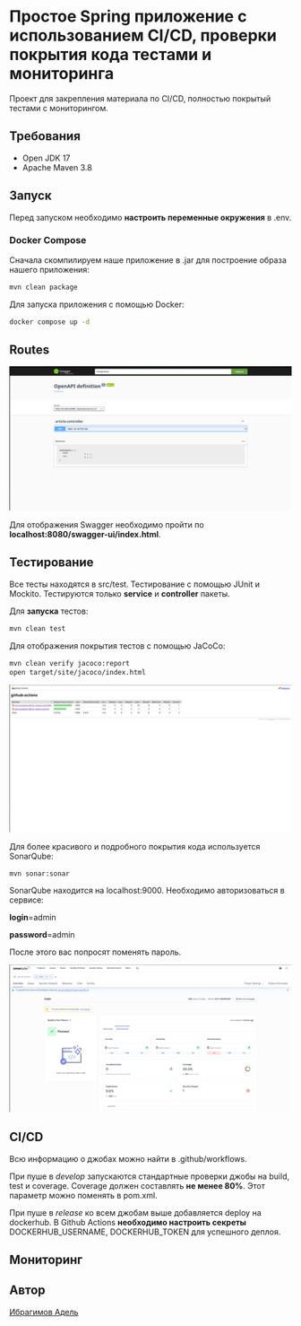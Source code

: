 # Простое Spring приложение с использованием CI/CD, проверки покрытия кода тестами и мониторинга

Проект для закрепления материала по CI/CD, полностью покрытый тестами с мониторингом.

## Требования

* Open JDK 17
* Apache Maven 3.8

## Запуск 

Перед запуском необходимо **настроить переменные окружения** в .env.

### Docker Compose

Сначала скомпилируем наше приложение в .jar для построение образа нашего приложения:

```bash
mvn clean package
```

Для запуска приложения с помощью Docker:

```bash
docker compose up -d
```

## Routes

![openapi-screen](./images/openapi-screen.png)

Для отображения Swagger необходимо пройти по **localhost:8080/swagger-ui/index.html**.

## Тестирование

Все тесты находятся в src/test. Тестирование с помощью JUnit и Mockito. Тестируются только **service** и **controller** пакеты.

Для **запуска** тестов:

```bash
mvn clean test
```

Для отображения покрытия тестов с помощью JaCoCo:

```bash
mvn clean verify jacoco:report
open target/site/jacoco/index.html
```

![jacoco-screen](./images/jacoco-screen.png)

Для более красивого и подробного покрытия кода используется SonarQube:

```bash
mvn sonar:sonar
```

SonarQube находится на localhost:9000. Необходимо авторизоваться в сервисе:

**login**=admin

**password**=admin

После этого вас попросят поменять пароль.

![sonar-screen](./images/sonar-screen.png)

## CI/CD

Всю информацию о джобах можно найти в .github/workflows.

При пуше в *develop* запускаются стандартные проверки джобы на build, test и coverage. Coverage должен составлять **не менее 80%**. Этот параметр можно поменять в pom.xml.

При пуше в *release* ко всем джобам выше добавляется deploy на dockerhub. В Github Actions **необходимо настроить секреты** DOCKERHUB_USERNAME, DOCKERHUB_TOKEN для успешного деплоя.

## Мониторинг

## Автор

[Ибрагимов Адель](https://t.me/LifeLikeBoxOfChocolates)
